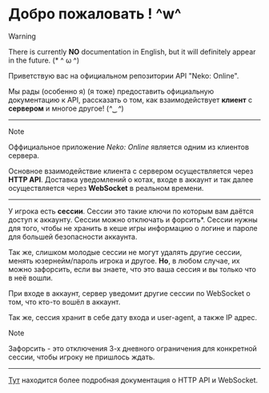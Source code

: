 # Добро пожаловать ! ^w^
> [!WARNING]
>
> There is currently **NO** documentation in English, but it will definitely appear in the future. (* ^ ω ^)

Приветствую вас на официальном репозитории API "Neko: Online".

Мы рады (особенно я) (я тоже) предоставить официальную документацию к API, рассказать о том, как взаимодействует **клиент** с **сервером** и многое другое! (*^‿^*)

---

> [!NOTE]
> 
> Оффициальное приложение *Neko: Online* является одним из клиентов сервера.

Основное взаимодействие клиента с сервером осуществляется через **HTTP API**. Доставка уведомлений о котах, входе в аккаунт и так далее осуществляется через **WebSocket** в реальном времени.

---

У игрока есть **сессии**. Сессии это такие ключи по которым вам даётся доступ к аккаунту. Сессии можно отключать и форсить\*. Сессии нужны для того, чтобы не хранить в кеше игры информацию о логине и пароле для большей безопасности аккаунта. 

Так же, слишком молодые сессии не могут удалять другие сессии, менять юзернейм/пароль игрока и другое. **Но**, в любом случае, их можно зафорсить, если вы знаете, что это ваша сессия и вы только что в неё вошли.

При входе в аккаунт, сервер уведомит другие сессии по WebSocket о том, что кто-то вошёл в аккаунт.

Так же, сессия хранит в себе дату входа и user-agent, а также IP адрес.

> [!NOTE]
> 
> Зафорсить - это отключения 3-х дневного ограничения для конкретной сессии, чтобы игроку не пришлось ждать.

---

[Тут](/docs.md) находится более подробная документация о HTTP API и WebSocket.
